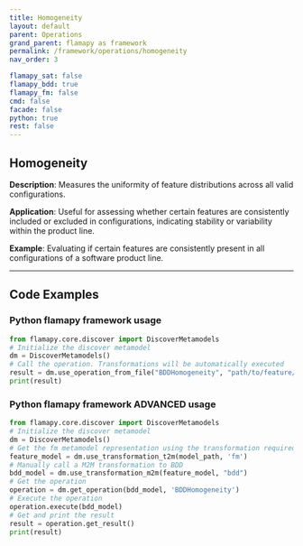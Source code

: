 ```yaml
---
title: Homogeneity
layout: default
parent: Operations
grand_parent: flamapy as framework
permalink: /framework/operations/homogeneity
nav_order: 3

flamapy_sat: false
flamapy_bdd: true
flamapy_fm: false
cmd: false
facade: false
python: true
rest: false
---
```

## Homogeneity
**Description**: 
Measures the uniformity of feature distributions across all valid configurations.

**Application**: 
Useful for assessing whether certain features are consistently included or excluded in configurations, indicating stability or variability within the product line.

**Example**: 
Evaluating if certain features are consistently present in all configurations of a software product line.

---
## Code Examples

### Python flamapy framework usage
```python
from flamapy.core.discover import DiscoverMetamodels
# Initialize the discover metamodel
dm = DiscoverMetamodels()
# Call the operation. Transformations will be automatically executed
result = dm.use_operation_from_file("BDDHomogeneity", "path/to/feature/model")
print(result)
```
### Python flamapy framework **ADVANCED** usage
```python
from flamapy.core.discover import DiscoverMetamodels
# Initialize the discover metamodel
dm = DiscoverMetamodels()
# Get the fm metamodel representation using the transformation required to get to the fm metamodel
feature_model = dm.use_transformation_t2m(model_path, 'fm')
# Manually call a M2M transformation to BDD
bdd_model = dm.use_transformation_m2m(feature_model, "bdd")
# Get the operation
operation = dm.get_operation(bdd_model, 'BDDHomogeneity')
# Execute the operation
operation.execute(bdd_model)
# Get and print the result
result = operation.get_result()
print(result)
```
